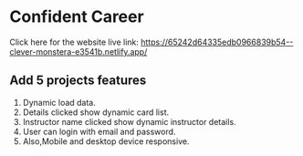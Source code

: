 # Confident Career

Click here for the website live link: https://65242d64335edb0966839b54--clever-monstera-e3541b.netlify.app/
<h2>Add 5 projects features</h2>
<ol>
<li>Dynamic load data.</li>
<li>Details clicked show dynamic card list.</li>
<li>Instructor name clicked show dynamic instructor details.</li>
<li>User can login with email and password.</li>
<li>Also,Mobile and desktop device responsive.</li>
</ol>





